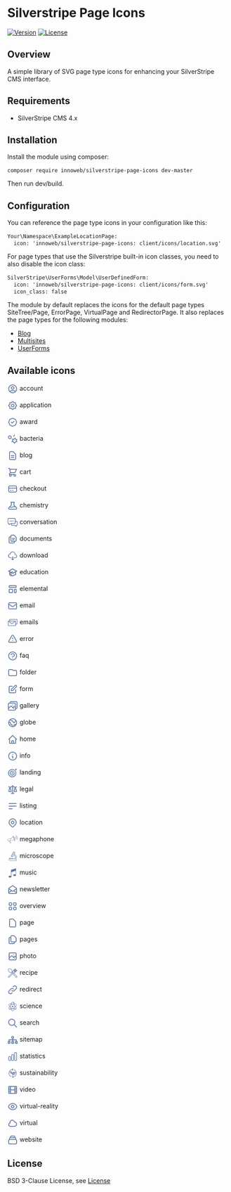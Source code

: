 # Silverstripe Page Icons

[![Version](http://img.shields.io/packagist/v/innoweb/silverstripe-page-icons.svg?style=flat-square)](https://packagist.org/packages/innoweb/silverstripe-page-icons)
[![License](http://img.shields.io/packagist/l/innoweb/silverstripe-page-icons.svg?style=flat-square)](license.md)

## Overview

A simple library of SVG page type icons for enhancing your SilverStripe CMS interface. 

## Requirements

* SilverStripe CMS 4.x

## Installation

Install the module using composer:
```
composer require innoweb/silverstripe-page-icons dev-master
```

Then run dev/build.

## Configuration

You can reference the page type icons in your configuration like this:

```
Your\Namespace\ExampleLocationPage:
  icon: 'innoweb/silverstripe-page-icons: client/icons/location.svg'
```

For page types that use the Silverstripe built-in icon classes, you need to also disable the icon class:

```
SilverStripe\UserForms\Model\UserDefinedForm:
  icon: 'innoweb/silverstripe-page-icons: client/icons/form.svg'
  icon_class: false
```

The module by default replaces the icons for the default page types SiteTree/Page, ErrorPage, VirtualPage and RedirectorPage.
It also replaces the page types for the following modules:
* [Blog](https://github.com/silverstripe/silverstripe-blog)
* [Multisites](https://github.com/symbiote/silverstripe-multisites)
* [UserForms](https://github.com/silverstripe/silverstripe-userforms)

## Available icons

<img src="./client/icons/account.svg" height="24" width="24" style="vertical-align: middle;"> account

<img src="./client/icons/application.svg" height="24" width="24" style="vertical-align: middle;"> application

<img src="./client/icons/award.svg" height="24" width="24" style="vertical-align: middle;"> award

<img src="./client/icons/bacteria.svg" height="24" width="24" style="vertical-align: middle;"> bacteria

<img src="./client/icons/blog.svg" height="24" width="24" style="vertical-align: middle;"> blog

<img src="./client/icons/cart.svg" height="24" width="24" style="vertical-align: middle;"> cart

<img src="./client/icons/checkout.svg" height="24" width="24" style="vertical-align: middle;"> checkout

<img src="./client/icons/chemistry.svg" height="24" width="24" style="vertical-align: middle;"> chemistry

<img src="./client/icons/conversation.svg" height="24" width="24" style="vertical-align: middle;"> conversation

<img src="./client/icons/documents.svg" height="24" width="24" style="vertical-align: middle;"> documents

<img src="./client/icons/download.svg" height="24" width="24" style="vertical-align: middle;"> download

<img src="./client/icons/education.svg" height="24" width="24" style="vertical-align: middle;"> education

<img src="./client/icons/elemental.svg" height="24" width="24" style="vertical-align: middle;"> elemental

<img src="./client/icons/email.svg" height="24" width="24" style="vertical-align: middle;"> email

<img src="./client/icons/emails.svg" height="24" width="24" style="vertical-align: middle;"> emails

<img src="./client/icons/error.svg" height="24" width="24" style="vertical-align: middle;"> error

<img src="./client/icons/faq.svg" height="24" width="24" style="vertical-align: middle;"> faq

<img src="./client/icons/folder.svg" height="24" width="24" style="vertical-align: middle;"> folder

<img src="./client/icons/form.svg" height="24" width="24" style="vertical-align: middle;"> form

<img src="./client/icons/gallery.svg" height="24" width="24" style="vertical-align: middle;"> gallery

<img src="./client/icons/globe.svg" height="24" width="24" style="vertical-align: middle;"> globe

<img src="./client/icons/home.svg" height="24" width="24" style="vertical-align: middle;"> home

<img src="./client/icons/info.svg" height="24" width="24" style="vertical-align: middle;"> info

<img src="./client/icons/landing.svg" height="24" width="24" style="vertical-align: middle;"> landing

<img src="./client/icons/legal.svg" height="24" width="24" style="vertical-align: middle;"> legal

<img src="./client/icons/listing.svg" height="24" width="24" style="vertical-align: middle;"> listing

<img src="./client/icons/location.svg" height="24" width="24" style="vertical-align: middle;"> location

<img src="./client/icons/megaphone.svg" height="24" width="24" style="vertical-align: middle;"> megaphone

<img src="./client/icons/microscope.svg" height="24" width="24" style="vertical-align: middle;"> microscope

<img src="./client/icons/music.svg" height="24" width="24" style="vertical-align: middle;"> music

<img src="./client/icons/newsletter.svg" height="24" width="24" style="vertical-align: middle;"> newsletter

<img src="./client/icons/overview.svg" height="24" width="24" style="vertical-align: middle;"> overview

<img src="./client/icons/page.svg" height="24" width="24" style="vertical-align: middle;"> page

<img src="./client/icons/pages.svg" height="24" width="24" style="vertical-align: middle;"> pages

<img src="./client/icons/photo.svg" height="24" width="24" style="vertical-align: middle;"> photo

<img src="./client/icons/recipe.svg" height="24" width="24" style="vertical-align: middle;"> recipe

<img src="./client/icons/redirect.svg" height="24" width="24" style="vertical-align: middle;"> redirect

<img src="./client/icons/science.svg" height="24" width="24" style="vertical-align: middle;"> science

<img src="./client/icons/search.svg" height="24" width="24" style="vertical-align: middle;"> search

<img src="./client/icons/sitemap.svg" height="24" width="24" style="vertical-align: middle;"> sitemap

<img src="./client/icons/statistics.svg" height="24" width="24" style="vertical-align: middle;"> statistics

<img src="./client/icons/sustainability.svg" height="24" width="24" style="vertical-align: middle;"> sustainability

<img src="./client/icons/video.svg" height="24" width="24" style="vertical-align: middle;"> video

<img src="./client/icons/virtual-reality.svg" height="24" width="24" style="vertical-align: middle;"> virtual-reality

<img src="./client/icons/virtual.svg" height="24" width="24" style="vertical-align: middle;"> virtual

<img src="./client/icons/website.svg" height="24" width="24" style="vertical-align: middle;"> website

## License

BSD 3-Clause License, see [License](license.md)
